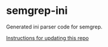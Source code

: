# semgrep-ini

Generated ini parser code for semgrep.

[Instructions for updating this repo](https://github.com/returntocorp/ocaml-tree-sitter/blob/master/doc/release.md)
